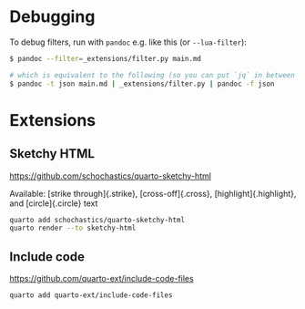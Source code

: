 Debugging
=========

To debug filters, run with `pandoc` e.g. like this (or `--lua-filter`):

```bash
$ pandoc --filter=_extensions/filter.py main.md

# which is equivalent to the following (so you can put `jq` in between for example for debugging)
$ pandoc -t json main.md | _extensions/filter.py | pandoc -f json
```


Extensions
===========

Sketchy HTML
------------

<https://github.com/schochastics/quarto-sketchy-html>

Available: [strike through]{.strike}, [cross-off]{.cross}, [highlight]{.highlight}, and [circle]{.circle} text

```bash
quarto add schochastics/quarto-sketchy-html
quarto render --to sketchy-html
```

Include code
------------

<https://github.com/quarto-ext/include-code-files>

```bash
quarto add quarto-ext/include-code-files
```
